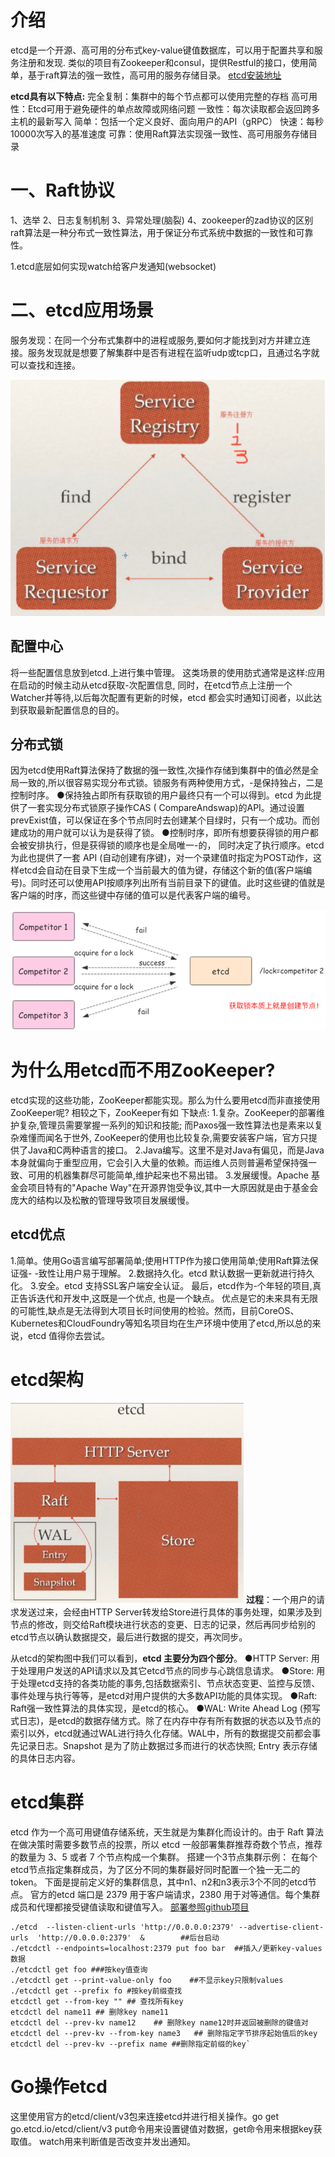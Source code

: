 # 介绍

etcd是一个开源、高可用的分布式key-value键值数据库，可以用于配置共享和服务注册和发现.
类似的项目有Zookeeper和consul，提供Restful的接口，使用简单，基于raft算法的强一致性，高可用的服务存储目录。
[etcd安装地址](go.etcd.io/etcd/client/v3)

**etcd具有以下特点:**
完全复制：集群中的每个节点都可以使用完整的存档
高可用性：Etcd可用于避免硬件的单点故障或网络问题
一致性：每次读取都会返回跨多主机的最新写入
简单：包括一个定义良好、面向用户的API（gRPC）
快速：每秒10000次写入的基准速度
可靠：使用Raft算法实现强一致性、高可用服务存储目录

# 一、Raft协议

1、选举
2、日志复制机制
3、异常处理(脑裂)
4、zookeeper的zad协议的区别
raft算法是一种分布式一致性算法，用于保证分布式系统中数据的一致性和可靠性。


1.etcd底层如何实现watch给客户发通知(websocket)

# 二、etcd应用场景
服务发现：在同一个分布式集群中的进程或服务,要如何才能找到对方并建立连接。服务发现就是想要了解集群中是否有进程在监听udp或tcp口，且通过名字就可以查找和连接。

![image-20230424112451950](assets/image-20230424112451950.png)


## 配置中心
将一些配置信息放到etcd.上进行集中管理。
这类场景的使用肪式通常是这样:应用在启动的时候主动从etcd获取-次配置信息, 同时，在etcd节点上注册一个Watcher并等待,以后每次配置有更新的时候，etcd 都会实时通知订阅者，以此达到获取最新配置信息的目的。

## 分布式锁
因为etcd使用Raft算法保持了数据的强一致性,次操作存储到集群中的值必然是全局一致的,所以很容易实现分布式锁。锁服务有两种使用方式，-是保持独占，二是控制时序。
●保持独占即所有获取锁的用户最终只有一个可以得到。etcd 为此提供了一套实现分布式锁原子操作CAS ( CompareAndswap)的API。通过设置prevExist值，可以保证在多个节点同时去创建某个目绿时，只有一个成功。而创建成功的用户就可以认为是获得了锁。
●控制时序，即所有想要获得锁的用户都会被安排执行，但是获得锁的顺序也是全局唯一-的， 同时决定了执行顺序。etcd 为此也提供了一套 API (自动创建有序键)，对一个录建值时指定为POST动作，这样etcd会自动在目录下生成一个当前最大的值为键，存储这个新的值(客户端编号)。同时还可以使用API按顺序列出所有当前目录下的键值。此时这些键的值就是客户端的时序，而这些键中存储的值可以是代表客户端的编号。

![image-20230424112501628](assets/image-20230424112501628.png)

# 为什么用etcd而不用ZooKeeper?
etcd实现的这些功能，ZooKeeper都能实现。那么为什么要用etcd而非直接使用ZooKeeper呢?
相较之下，ZooKeeper有如 下缺点:
	1.复杂。ZooKeeper的部署维护复杂,管理员需要掌握一系列的知识和技能; 而Paxos强一致性算法也是素来以复杂难懂而闻名于世外, ZooKeeper的使用也比较复杂,需要安装客户端，官方只提供了Java和C两种语言的接口。
	2.Java编写。这里不是对Java有偏见，而是Java本身就偏向于重型应用，它会引入大量的依赖。而运维人员则普遍希望保持强一致、可用的机器集群尽可能简单,维护起来也不易出错。
	3.发展缓慢。Apache 基金会项目特有的"Apache Way"在开源界饱受争议,其中一大原因就是由于基金会庞大的结构以及松散的管理导致项目发展缓慢。

## etcd优点

1.简单。使用Go语言编写部署简单;使用HTTP作为接口使用简单;使用Raft算法保证强- -致性让用户易于理解。
2.数据持久化。etcd 默认数据一更新就进行持久化。
3.安全。etcd 支持SSL客户端安全认证。
最后，etcd作为-个年轻的项目,真正告诉迭代和开发中,这既是一个优点, 也是一个缺点。 优点是它的未来具有无限的可能性,缺点是无法得到大项目长时间使用的检验。然而，目前CoreOS、Kubernetes和CloudFoundry等知名项目均在生产环境中使用了etcd,所以总的来说，etcd 值得你去尝试。

# etcd架构
![image-20230424112509239](assets/image-20230424112509239.png)
**过程**：一个用户的请求发送过来，会经由HTTP Server转发给Store进行具体的事务处理，如果涉及到节点的修改，则交给Raft模块进行状态的变更、日志的记录，然后再同步给别的etcd节点以确认数据提交，最后进行数据的提交，再次同步。

从etcd的架构图中我们可以看到，**etcd 主要分为四个部分**。
●HTTP Server: 用于处理用户发送的API请求以及其它etcd节点的同步与心跳信息请求。
●Store: 用于处理etcd支持的各类功能的事务,包括数据索引、节点状态变更、监控与反馈、事件处理与执行等等，是etcd对用户提供的大多数API功能的具体实现。
●Raft: Raft强一致性算法的具体实现，是etcd的核心。
●WAL: Write Ahead Log (预写式日志)，是etcd的数据存储方式。除了在内存中存有所有数据的状态以及节点的索引以外，etcd就通过WAL进行持久化存储。WAL中，所有的数据提交前都会事先记录日志。Snapshot 是为了防止数据过多而进行的状态快照; Entry 表示存储的具体日志内容。

# etcd集群

etcd 作为一个高可用键值存储系统，天生就是为集群化而设计的。由于 Raft 算法在做决策时需要多数节点的投票，所以 etcd 一般部署集群推荐奇数个节点，推荐的数量为 3、5 或者 7 个节点构成一个集群。
搭建一个3节点集群示例：
在每个etcd节点指定集群成员，为了区分不同的集群最好同时配置一个独一无二的token。
下面是提前定义好的集群信息，其中n1、n2和n3表示3个不同的etcd节点。
官方的etcd 端口是 2379 用于客户端请求，2380 用于对等通信。每个集群成员和代理都接受键值读取和键值写入。
[部署参照github项目](https://github.com/etcd-io/etcd/releases)

```shell
./etcd  --listen-client-urls 'http://0.0.0.0:2379' --advertise-client-urls  'http://0.0.0.0:2379'  &		##后台启动
./etcdctl --endpoints=localhost:2379 put foo bar  ##插入/更新key-values数据
./etcdctl get foo ###按key值查询
./etcdctl get --print-value-only foo	##不显示key只限制values
./etcdctl get --prefix fo #按key前缀查找
etcdctl get --from-key "" ## 查找所有key
etcdctl del name11 ## 删除key name11
etcdctl del --prev-kv name12	## 删除key name12时并返回被删除的键值对
etcdctl del --prev-kv --from-key name3	 ## 删除指定字节排序起始值后的key
etcdctl del --prev-kv --prefix name	##删除指定前缀的key`
```

# Go操作etcd
这里使用官方的etcd/client/v3包来连接etcd并进行相关操作。go get go.etcd.io/etcd/client/v3
put命令用来设置键值对数据，get命令用来根据key获取值。
watch用来判断值是否改变并发出通知。